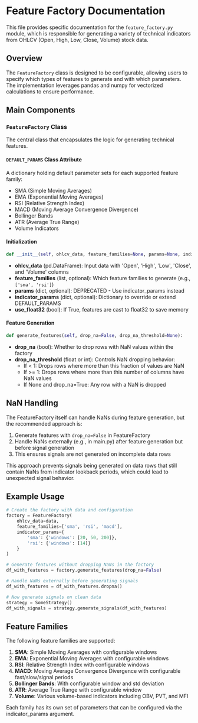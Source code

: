 # Feature Factory Documentation

This file provides specific documentation for the `feature_factory.py` module, which is responsible for generating a variety of technical indicators from OHLCV (Open, High, Low, Close, Volume) stock data.

## Overview

The `FeatureFactory` class is designed to be configurable, allowing users to specify which types of features to generate and with which parameters. The implementation leverages pandas and numpy for vectorized calculations to ensure performance.

## Main Components

### `FeatureFactory` Class

The central class that encapsulates the logic for generating technical features.

#### `DEFAULT_PARAMS` Class Attribute

A dictionary holding default parameter sets for each supported feature family:
- SMA (Simple Moving Averages)
- EMA (Exponential Moving Averages)
- RSI (Relative Strength Index)
- MACD (Moving Average Convergence Divergence)
- Bollinger Bands
- ATR (Average True Range)
- Volume Indicators

#### Initialization

```python
def __init__(self, ohlcv_data, feature_families=None, params=None, indicator_params=None, use_float32=True):
```

- **ohlcv_data** (pd.DataFrame): Input data with 'Open', 'High', 'Low', 'Close', and 'Volume' columns
- **feature_families** (list, optional): Which feature families to generate (e.g., `['sma', 'rsi']`)
- **params** (dict, optional): DEPRECATED - Use indicator_params instead
- **indicator_params** (dict, optional): Dictionary to override or extend DEFAULT_PARAMS
- **use_float32** (bool): If True, features are cast to float32 to save memory

#### Feature Generation

```python
def generate_features(self, drop_na=False, drop_na_threshold=None):
```

- **drop_na** (bool): Whether to drop rows with NaN values within the factory
- **drop_na_threshold** (float or int): Controls NaN dropping behavior:
  - If < 1: Drops rows where more than this fraction of values are NaN
  - If >= 1: Drops rows where more than this number of columns have NaN values
  - If None and drop_na=True: Any row with a NaN is dropped

## NaN Handling

The FeatureFactory itself can handle NaNs during feature generation, but the recommended approach is:

1. Generate features with `drop_na=False` in FeatureFactory
2. Handle NaNs externally (e.g., in main.py) after feature generation but before signal generation
3. This ensures signals are not generated on incomplete data rows

This approach prevents signals being generated on data rows that still contain NaNs from indicator lookback periods, which could lead to unexpected signal behavior.

## Example Usage

```python
# Create the factory with data and configuration
factory = FeatureFactory(
    ohlcv_data=data,
    feature_families=['sma', 'rsi', 'macd'],
    indicator_params={
        'sma': {'windows': [20, 50, 200]},
        'rsi': {'windows': [14]}
    }
)

# Generate features without dropping NaNs in the factory
df_with_features = factory.generate_features(drop_na=False)

# Handle NaNs externally before generating signals
df_with_features = df_with_features.dropna()

# Now generate signals on clean data
strategy = SomeStrategy()
df_with_signals = strategy.generate_signals(df_with_features)
```

## Feature Families

The following feature families are supported:

1. **SMA**: Simple Moving Averages with configurable windows
2. **EMA**: Exponential Moving Averages with configurable windows
3. **RSI**: Relative Strength Index with configurable windows
4. **MACD**: Moving Average Convergence Divergence with configurable fast/slow/signal periods
5. **Bollinger Bands**: With configurable window and std deviation
6. **ATR**: Average True Range with configurable window
7. **Volume**: Various volume-based indicators including OBV, PVT, and MFI

Each family has its own set of parameters that can be configured via the indicator_params argument.
